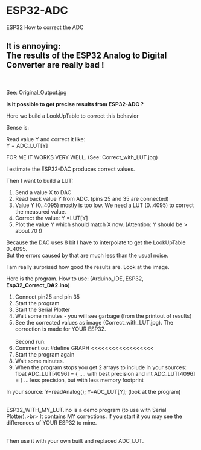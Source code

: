 # ESP32-ADC
ESP32 How to correct the ADC

<h2>It is annoying:<br> The results of the ESP32 Analog to Digital Converter are really bad !</h2><br><br>
See: Original_Output.jpg<br>

<b>Is it possible to get precise results from ESP32-ADC ?</b><br>

Here we build a LookUpTable to correct this behavior<br>

Sense is:

Read value Y and correct it like:<br>
   Y = ADC_LUT[Y] <br>


FOR ME IT WORKS VERY WELL. (See: Correct_with_LUT.jpg)


I estimate the ESP32-DAC produces correct values.<br>

Then I want to build a LUT: <br>

1) Send a value X to DAC
2) Read back value Y from ADC. (pins 25 and 35 are connected)
3) Value Y (0..4095) mostly is too low. We need a LUT (0..4095) to correct the measured value.
4) Correct the value: Y =LUT[Y]
5) Plot the value Y which should match X now. (Attention: Y should be > about 70 !)

Because the DAC uses 8 bit I have to interpolate to get the LookUpTable 0..4095. <br>
But the errors caused by that are much less than the usual noise. <br>


I am really surprised how good the results are. Look at the image. <br>

Here is the program.
How to use: (Arduino_IDE, ESP32,  <b>Esp32_Correct_DA2.ino</b>)
1) Connect pin25 and pin 35
2) Start the program
3) Start the Serial Plotter
4) Wait some minutes - you will see garbage (from the printout of results)
5) See the corrected values as image (Correct_with_LUT.jpg). The correction is made for YOUR ESP32.<br><br>
Second run:<br>
6) Comment out #define GRAPH   <<<<<<<<<<<<<<<<<<
7) Start the program again
8) Wait some minutes.
9) When the program stops you get 2 arrays to include in your sources:
float ADC_LUT[4096] = { .... with best precision
and
int ADC_LUT[4096] = { ... less precision, but with less memory footprint

In your source:
Y=readAnalog(); Y=ADC_LUT[Y]; (look at the program)<br><br>

ESP32_WITH_MY_LUT.ino is a demo program (to use with Serial Plotter).>br>
It contains MY corrections. If you start it you may see the differences of YOUR ESP32 to mine.<br><br>

Then use it with your own built and replaced ADC_LUT.<br>


